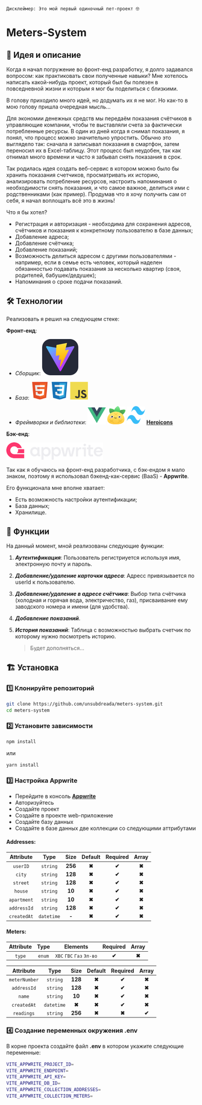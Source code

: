     Дисклеймер: Это мой первый одиночный пет-проект 🤓

# Meters-System

##    🤔 Идея и описание

Когда я начал погружение во фронт-енд разработку, я долго задавался вопросом: как практиковать свои полученные навыки? Мне хотелось написать какой-нибудь проект, который был бы полезен в повседневной жизни и которым я мог бы поделиться с близкими.

В голову приходило много идей, но додумать их я не мог. Но как-то в мою голову пришла очередная мысль...

Для экономии денежных средств мы передаём показания счётчиков в управляющие компании, чтобы те выставляли счета за фактически потребленные ресурсы. В один из дней когда я снимал показания, я понял, что процесс можно значительно упростить. Обычно это выглядело так: сначала я записывал показания в смартфон, затем переносил их в Excel-таблицу. Этот процесс был неудобен, так как отнимал много времени и часто я забывал снять показания в срок.

Так родилась идея создать веб-сервис в котором можно было бы хранить показания счетчиков, просматривать их историю, анализировать потребление ресурсов, настроить напоминания о необходимости снять показания, и что самое важное, делиться ими с родственниками (как пример). Продумав что я хочу получить сам от себя, я начал воплощать всё это в жизнь!

Что я бы хотел?

- Регистрация и авторизация - необходима для сохранения адресов, счётчиков и показания к конкретному пользователю в базе данных;
- Добавление адреса;
- Добавление счётчика;
- Добавление показаний;
- Возможность делиться адресом с другими пользователями - например, если в семье есть человек, который наделен обязанностью подавать показания за несколько квартир (своя, родителей, бабушек/дедушек);
- Напоминания о сроке подачи показаний.

##    🛠 Технологии
Реализовать я решил на следующем стеке:

**Фронт-енд**:

-   *Сборщик*:  ![Vite](https://github.com/unsubdreada/meters-system/raw/main/public/.github/Vite.svg)
-   *База*: <img src="https://github.com/unsubdreada/meters-system/raw/main/public/.github/HTML.svg" alt="HTML" width="48" height="48"> <img src="https://github.com/unsubdreada/meters-system/raw/main/public/.github/CSS.svg" alt="CSS" width="48" height="48"> <img src="https://github.com/unsubdreada/meters-system/raw/main/public/.github/JS.svg" alt="JS" width="48" height="48">

-    *Фреймворки и библиотеки*: <img src="https://github.com/unsubdreada/meters-system/raw/main/public/.github/VUEJS.svg" alt="VUEJS" width="48" height="48"> <img src="https://github.com/unsubdreada/meters-system/raw/main/public/.github/PINIA.svg" alt="PINIA" width="48" height="48"> <img src="https://github.com/unsubdreada/meters-system/raw/main/public/.github/TAILWINDCSS.svg" alt="TAILWINDCSS" width="48" height="48"> **<a href="https://heroicons.com/">Heroicons<a/>**

**Бэк-енд**:

<img src="https://github.com/unsubdreada/meters-system/raw/main/public/.github/APPWRITE.svg" alt="APPWRITE" width="256">

Так как я обучаюсь на фронт-енд разработчика, с бэк-ендом я мало знаком, поэтому я использовал бэкенд-как-сервис (BaaS) - **Appwrite**.

Его функционала мне вполне хватает:
-   Есть возможность настройки аутентификации;
-   База данных;
-   Хранилище.

##    🤖 Функции
На данный момент, мной реализованы следующие функции:
1. ***Аутентификация***: Пользователь регистриуется используя имя, электронную почту и пароль.
2. ***Добавление/удаление карточки адреса***: Адресс привязывается по userId к пользователю.
3. ***Добавление/удаление в адресе счётчика***: Выбор типа счётчика (холодная и горячая вода, электричество, газ), присваивание ему заводского номера и имени (для удобства).
4. ***Добавление показаний***.
5. ***История показаний***: Таблица с возможностью выбрать счетчик по которому нужно посмотреть историю.
   
   > Будет дополняться...

##    🏗 Установка

###    1️⃣ Клонируйте репозиторий

```bash
git clone https://github.com/unsubdreada/meters-system.git
cd meters-system
```

###    2️⃣ Установите зависимости

```bash
npm install
```
или
```bash
yarn install
```

###    3️⃣ Настройка Appwrite

-    Перейдите в консоль **<a href="https://cloud.appwrite.io/">Appwrite<a/>**
-    Авторизуйтесь
-    Создайте проект
-    Создайте в проекте web-приложение
-    Создайте базу данных
-    Создайте в базе данных две коллекции со следующими аттрибутами

#### Addresses:
| Attribute     | Type       | Size      | Default  | Required  | Array   |
| :-----------: | :--------: | :-------: | :------: | :-------: | :------: |
| `userID`      | `string`   | **256**   | **✖**   | **✔**     | **✖**   |
| `city`        | `string`   | **128**   | **✖**   | **✔**     | **✖**   |
| `street`      | `string`   | **128**   | **✖**   | **✔**     | **✖**   |
| `house`       | `string`   | **10**    | **✖**   | **✔**     | **✖**   |
| `apartment`   | `string`   | **10**    | **✖**   | **✔**     | **✖**   |
| `addressId`   | `string`   | **128**   | **✖**   | **✔**     | **✖**   |
| `createdAt`   | `datetime` | **-**     | **✖**   | **✔**     | **✖**   |

#### Meters:
| Attribute     | Type       | Elements                   | Required | Array  |
| :-----------: | :--------: | :------------------------: | :------: | :----: |
| `type`        | `enum`     | `ХВС` `ГВС` `Газ` `Эл-во`  | **✔**    | **✖** |

| Attribute     | Type       | Size      | Default  | Required  | Array    |
| :-----------: | :--------: | :-------: | :------: | :-------: | :------: |
| `meterNumber` | `string`   | **128**   | **✖**   | **✔**     | **✖**    |
| `addressId`   | `string`   | **128**   | **✖**   | **✔**     | **✖**    |
| `name`        | `string`   | **10**    | **✖**   | **✔**     | **✖**    |
| `createdAt`   | `datetime` | **✖**     | **✖**   | **✔**     | **✖**    |
| `readings`    | `string`   | **256**   | **✖**   | **✖**     | **✔**    |

###    4️⃣ Создание переменных окружения .env

В корне проекта создайте файл **.env** в котором укажите следующие переменные:
```bash
VITE_APPWRITE_PROJECT_ID=
VITE_APPWRITE_ENDPOINT=
VITE_APPWRITE_API_KEY=
VITE_APPWRITE_DB_ID=
VITE_APPWRITE_COLLECTION_ADDRESSES=
VITE_APPWRITE_COLLECTION_METERS=
```
